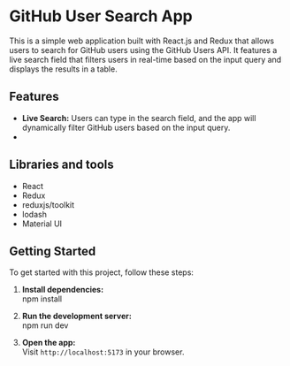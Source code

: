# GitHub User Search App

This is a simple web application built with React.js and Redux that allows users to search for GitHub users using the GitHub Users API. It features a live search field that filters users in real-time based on the input query and displays the results in a table.

## Features

- **Live Search:** Users can type in the search field, and the app will dynamically filter GitHub users based on the input query.
- 
## Libraries and tools
- React
- Redux
- reduxjs/toolkit
- lodash
- Material UI

## Getting Started

To get started with this project, follow these steps:
1. **Install dependencies:**  
npm install

2. **Run the development server:**  
npm run dev

3. **Open the app:**  
Visit `http://localhost:5173` in your browser.
